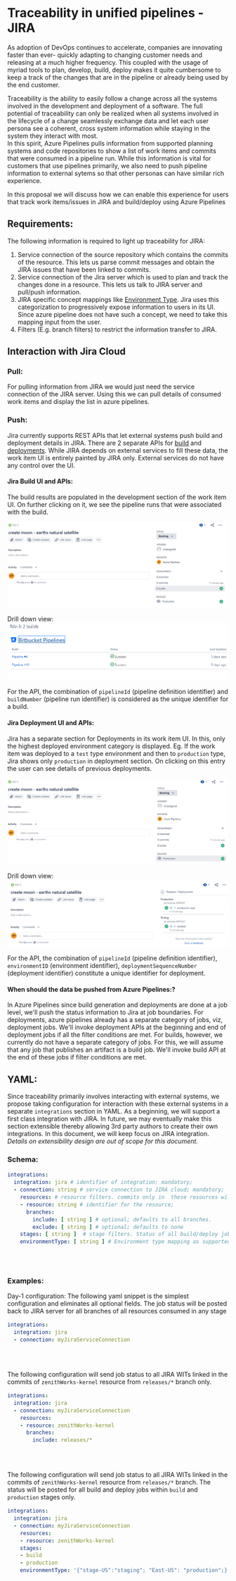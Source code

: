 # Traceability in unified pipelines - JIRA

<p>As adoption of DevOps continues to accelerate, companies are innovating faster than ever- quickly adapting to changing customer needs and releasing at a much higher frequency. This coupled with the usage of myriad tools to plan, develop, build, deploy makes it quite cumbersome to keep a track of  the changes that are in the pipeline or already being used by the end customer.</p> 

<p> Traceability is the ability to easily follow a change across all the systems involved in the development and deployment of a software. The full potential of traceability can only be realized when all systems involved in the lifecycle of a change seamlessly exchange data and let each user persona see a coherent, cross system information while staying in the system they interact with most. <br/> In this spirit, Azure Pipelines pulls information from supported planning systems and code repositories to show a list of work items and commits that were consumed in a pipeline run. While this information is vital for customers that use pipelines primarily, we also need to push pipeline information to external sytems so that other personas can have similar rich experience. </p>  

<p> In this proposal we will discuss how we can enable this experience for users that track work items/issues in JIRA and build/deploy using Azure Pipelines</p>  

## Requirements:

The following information is required to light up traceability for JIRA: 

1. Service connection of the source repository which contains the commits of the resource. This lets us parse commit messages and obtain the JIRA issues that have been linked to commits. 
2. Service connection of the Jira server which is used to plan and track the changes done in a resource. This lets us talk to JIRA server and pull/push information.
3. JIRA specific concept mappings like [Environment Type](https://confluence.atlassian.com/bitbucket/set-up-bitbucket-deployments-968683907.html). Jira uses this  categorization to progressively expose information to users in its UI. Since azure pipeline does not have such a concept, we need to take this mapping input from the user.  
4. Filters (E.g. branch filters) to restrict the information transfer to JIRA.


## Interaction with Jira Cloud 

### Pull:
 For pulling information from JIRA we would just need the service connection of the JIRA server. Using this we can pull details of consumed work items and display the list in  azure pipelines. 

### Push:
Jira currently supports REST APIs that let external systems push build and deployment details in JIRA. There are 2 separate APIs for [build](https://developer.atlassian.com/cloud/jira/software/rest/#api-rest-builds-0-1-bulk-post) and [deployments](https://developer.atlassian.com/cloud/jira/software/rest/#api-rest-deployments-0-1-bulk-post). While JIRA depends on external services to fill these data, the work item UI is entirely painted by JIRA only. External services do not have any control over the UI.

#### Jira Build UI and APIs:
The  build results are populated in the development section of the work item UI. On further clicking on it, we see the pipeline runs that were associated with the build. 

![Build1](./images/jira-traceability-build-1.png)


Drill down view:
![Build2](./images/jira-traceability-build-2.png)

For the API, the combination of `pipelineId` (pipeline definition identifier) and `buildNumber` (pipeline run identifier) is considered as the unique identifier for a build. 

#### Jira Deployment UI and APIs:

Jira has a separate section for Deployments in its work item UI. In this, only the highest deployed environment category is displayed. Eg. If the work item was deployed to a `test` type environment and  then to `production` type, Jira shows only `production` in deployment section. On clicking on this entry the user can see details of previous deployments.

![Release1](./images/jira-traceability-deploy-1.png)

Drill down view:
![Release2](./images/jira-traceability-deploy-2.png)

For the API, the combination of `pipelineId` (pipeline definition identifier), `environmentID` (environment identifier), `deploymentSequenceNumber` (deployment identifier) constitute a unique identifier for deployment. 


#### When should the data be pushed from Azure Pipelines:?
 In Azure Pipelines since build generation and deployments are done at a job level, we'll push the status information to Jira at job boundaries. For deployments, azure pipelines already has a separate category of jobs, viz, deployment jobs. We'll invoke deployment APIs at the beginning and end of deployment jobs if all the filter conditions are met. For builds, however, we currently do not have a separate category of jobs. For this, we will assume that any job that publishes an artifact is a build job. We'll invoke build API at the end of these jobs if filter conditions are met.  



## YAML: 

Since traceability primarily involves interacting with external systems, we propose taking configuration for interaction with these external systems in a separate `integrations` section in YAML. As a beginning, we will support a first class integration with JIRA. In future, we may eventually make this section extensible thereby allowing 3rd party authors to create their own integrations. In this document, we will keep focus on JIRA integration. <em>Details on extensibility design are out of scope for this document.</em>

 

### Schema:

```yaml
integrations:       
  integration: jira # identifier of integration; mandatory;  
  - connection: string # service connection to JIRA cloud; mandatory;
    resources: # resource filters. commits only in  these resources will checked for linked JIRA issues. Job status will be posted to JIRA for these issues; optional; defaults to all resources
    - resource: string # identifier for the resource;  
      branches: 
        include: [ string ] # optional; defaults to all branches.
        exclude: [ string ] # optional; defaults to none
    stages: [ string ]  # stage filters. Status of all build/deploy jobs in these stages will be posted to JIRA; optional; Defaults to all stages. 
    environmentType: [ string ] # Environment type mapping as supported by JIRA; optional; By default all environments map to "unmapped" category;
```

<br/>
<br/>


### Examples:

Day-1 configuration: The following yaml snippet is the simplest configuration and eliminates all optional fields. The job status will be posted back to JIRA server for all branches of all resources consumed in any stage

```yaml
integrations:       
  integration: jira 
  - connection: myJiraServiceConnection 
```

<br/>
<br/>

The following configuration will send job status to all JIRA WITs linked in the commits of `zenithWorks-kernel` resource from `releases/*` branch only. 

```yaml
integrations:       
  integration: jira 
  - connection: myJiraServiceConnection 
    resources: 
    - resource: zenithWorks-kernel 
      branches:
        include: releases/*   
```



<br/>
<br/>

The following configuration will send job status to all JIRA WITs linked in the commits of `zenithWorks-kernel` resource from `releases/*` branch. The status will be posted for all build and deploy jobs  within `build` and `production` stages only.

```yaml
integrations:       
  integration: jira 
  - connection: myJiraServiceConnection 
    resources: 
    - resource: zenithWorks-kernel    
    stages: 
    - build
    - production     
    environmentType: '{"stage-US":"staging"; "East-US": "production";}' 
```





